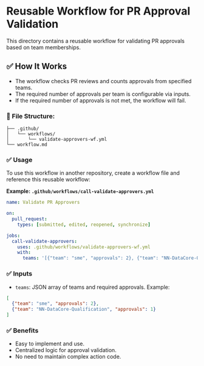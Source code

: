# Reusable Workflow for PR Approval Validation

This directory contains a reusable workflow for validating PR approvals based on team memberships.

## ✅ How It Works

- The workflow checks PR reviews and counts approvals from specified teams.
- The required number of approvals per team is configurable via inputs.
- If the required number of approvals is not met, the workflow will fail.

### 📂 File Structure:
```
├── .github/
│   └── workflows/
│       └── validate-approvers-wf.yml
└── workflow.md
```

### ✅ Usage

To use this workflow in another repository, create a workflow file and reference this reusable workflow:

**Example: `.github/workflows/call-validate-approvers.yml`**

```yaml
name: Validate PR Approvers

on:
  pull_request:
    types: [submitted, edited, reopened, synchronize]

jobs:
  call-validate-approvers:
    uses: .github/workflows/validate-approvers-wf.yml
    with:
      teams: '[{"team": "sme", "approvals": 2}, {"team": "NN-DataCore-Qualification", "approvals": 1}]'
```

### ✅ Inputs
- `teams`: JSON array of teams and required approvals. Example:

```json
[
  {"team": "sme", "approvals": 2},
  {"team": "NN-DataCore-Qualification", "approvals": 1}
]
```

### ✅ Benefits
- Easy to implement and use.
- Centralized logic for approval validation.
- No need to maintain complex action code.
